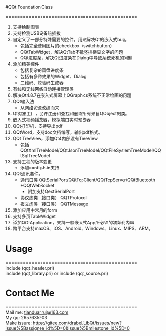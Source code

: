 #QQt Foundation Class  

==============================================
1. 支持绘制图表
2. 支持检测USB设备热插拔
3. 自定义了一部分特殊需要的控件，用来解决Qt的嵌入式bug。
    - 包括完全使用图片的checkbox（switchbutton）
    - QQtTabWidget，解决QtTab不能竖排横显文字的问题
    - QQt进度条，解决Qt进度条在Dialog中导致系统死机的问题
1. 添加精美控件
    - 包括复杂的圆盘进度条
    - 包括有多种效果的Widget、Dialog
    - 二维码、校验码生成器
4. 有线和无线网络自动连接管理类
6. 解决Qt4.8.7在嵌入式屏幕上QGraphics系统不正常绘画的问题
7. QQt输入法
    - 从网络资源改编而来
8. Qt对象工厂，允许注册和查找和删除所有来自QObject的类。
9. 嵌入式视频播放器，模拟端口实时预览器
10. QQt打印机，支持导出pdf
12. QQtWord，支持doc文档编写，输出pdf格式。
14. QQt TreeView，添加Qt4内部没有TreeView
    - 包括QQtXmlTreeModel/QQtJsonTreeModel/QQtFileSystemTreeModel/QQtSqlTreeModel
15. 支持工程的版本变更
    - 添加config.h.in支持
16. QQt通讯套件。
     - 通讯口类 QQtSerialPort/QQtTcpClient/QQtTcpServer/QQtBluetooth +QQtWebSocket
        - 附加支持QextSerialPort
     - 协议虚类（接口类） QQTProtocol
     - 报文虚类（接口类） QQTMessage
17. 添加应用中常用的form
18. 支持多页TableWidget
19. 添加QQtApplication，支持一般嵌入式App所必须的初始化内容
20. 跨平台支持macOS、iOS、Android、Windows、Linux、MIPS、ARM。

# Usage  

==============================================  
include (qqt_header.pri)  
include (qqt_library.pri) or include (qqt_source.pri)  

# Contact Me  

==============================================  
Mail me: tianduanrui@163.com  
My qq: 2657635903  
Make issure: https://gitee.com/drabel/LibQt/issues/new?issue%5Bassignee_id%5D=0&issue%5Bmilestone_id%5D=0  




